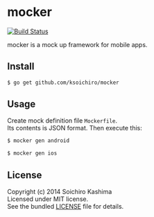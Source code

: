 # mocker

[![Build Status](https://travis-ci.org/ksoichiro/mocker.svg?branch=master)](https://travis-ci.org/ksoichiro/mocker)

mocker is a mock up framework for mobile apps.

## Install

```sh
$ go get github.com/ksoichiro/mocker
```

## Usage

Create mock definition file `Mockerfile`.  
Its contents is JSON format.
Then execute this:

```sh
$ mocker gen android
```

```sh
$ mocker gen ios
```

## License

Copyright (c) 2014 Soichiro Kashima  
Licensed under MIT license.  
See the bundled [LICENSE](https://github.com/ksoichiro/mocker/blob/master/LICENSE) file for details.

